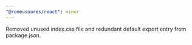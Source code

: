 ```yaml
---
"@romeusoares/react": minor
---
```


Removed unused index.css file and redundant default export entry from package.json.
